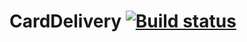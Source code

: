 # CardDelivery [![Build status](https://ci.appveyor.com/api/projects/status/tjt5qu2t6mapewjy/branch/master?svg=true)](https://ci.appveyor.com/project/irikras/carddelivery/branch/master)
